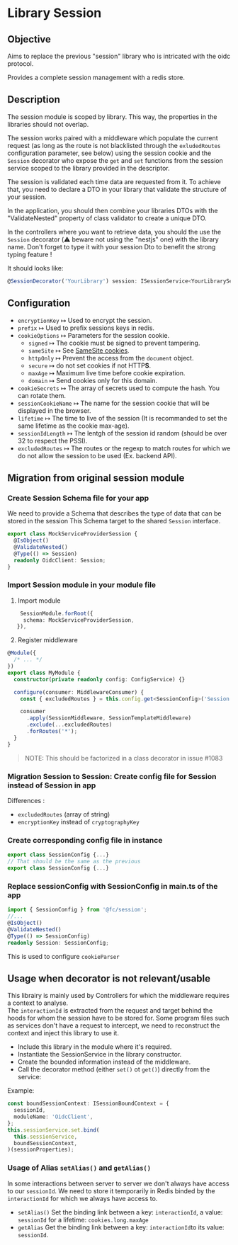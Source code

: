 # Library Session

## Objective

Aims to replace the previous "session" library who is intricated with the oidc protocol.

Provides a complete session management with a redis store.

## Description

The session module is scoped by library. This way, the properties in the libraries should not overlap.

The session works paired with a middleware which populate the current request (as long as the route is not blacklisted through the `exludedRoutes` configuration parameter, see below) using the session cookie and the `Session` decorator who expose the `get` and `set` functions from the session service scoped to the library provided in the descriptor.

The session is validated each time data are requested from it. To achieve that, you need to declare a DTO in your library that validate the structure of your session.

In the application, you should then combine your libraries DTOs with the "ValidateNested" property of class validator to create a unique DTO.

In the controllers where you want to retrieve data, you should the use the `Session` decorator (⚠️ beware not using the "nestjs" one) with the library name. Don't forget to type it with your session Dto to benefit the strong typing feature !

It should looks like:

```typescript
@SessionDecorator('YourLibrary') session: ISessionService<YourLibrarySessionDto>
```

## Configuration

- `encryptionKey` ↦ Used to encrypt the session.
- `prefix` ↦ Used to prefix sessions keys in redis.
- `cookieOptions` ↦ Parameters for the session cookie.
  - `signed` ↦ The cookie must be signed to prevent tampering.
  - `sameSite` ↦ See [SameSite cookies](https://developer.mozilla.org/en-US/docs/Web/HTTP/Headers/Set-Cookie/SameSite).
  - `httpOnly` ↦ Prevent the access from the `document` object.
  - `secure` ↦ do not set cookies if not HTTP**S**.
  - `maxAge` ↦ Maximum live time before cookie expiration.
  - `domain` ↦ Send cookies only for this domain.
- `cookieSecrets` ↦ The array of secrets used to compute the hash. You can rotate them.
- `sessionCookieName` ↦ The name for the session cookie that will be displayed in the browser.
- `lifetime` ↦ The time to live of the session (It is recommanded to set the same lifetime as the cookie max-age).
- `sessionIdLength` ↦ The lentgh of the session id random (should be over 32 to respect the PSSI).
- `excludedRoutes` ↦ The routes or the regexp to match routes for which we do not allow the session to be used (Ex. backend API).

## Migration from original session module

### Create Session Schema file for your app

We need to provide a Schema that describes the type of data that can be stored in the session
This Schema target to the shared `Session` interface.

```typescript
export class MockServiceProviderSession {
  @IsObject()
  @ValidateNested()
  @Type(() => Session)
  readonly OidcClient: Session;
}
```

### Import Session module in your module file

1. Import module

```typescript
    SessionModule.forRoot({
     schema: MockServiceProviderSession,
   }),
```

2. Register middleware

```typescript
@Module({
  /* ... */
})
export class MyModule {
  constructor(private readonly config: ConfigService) {}

  configure(consumer: MiddlewareConsumer) {
    const { excludedRoutes } = this.config.get<SessionConfig>('Session');

    consumer
      .apply(SessionMiddleware, SessionTemplateMiddleware)
      .exclude(...excludedRoutes)
      .forRoutes('*');
  }
}
```

> NOTE: This should be factorized in a class decorator in issue #1083

### Migration Session to Session: Create config file for Session instead of Session in app

Differences :

- `excludedRoutes` (array of string)
- `encryptionKey` instead of `cryptographyKey`

### Create corresponding config file in instance

```typescript
export class SessionConfig {...}
// That should be the same as the previous
export class SessionConfig {...}
```

### Replace sessionConfig with SessionConfig in main.ts of the app

```typescript
import { SessionConfig } from '@fc/session';
//...
@IsObject()
@ValidateNested()
@Type(() => SessionConfig)
readonly Session: SessionConfig;
```

This is used to configure `cookieParser`

## Usage when decorator is not relevant/usable

This librairy is mainly used by Controllers for which the middleware requires a context to analyse.  
The `interactionId` is extracted from the request and target behind the hoods for whom the session have to be stored for.
Some program files such as services don't have a request to intercept, we need to reconstruct the context and inject this library to use it.

- Include this library in the module where it's required.
- Instantiate the SessionService in the library constructor.
- Create the bounded information instead of the middleware.
- Call the decorator method (either `set()` ot `get()`) directly from the service:

Example:

```typescript
const boundSessionContext: ISessionBoundContext = {
  sessionId,
  moduleName: 'OidcClient',
};
this.sessionService.set.bind(
  this.sessionService,
  boundSessionContext,
)(sessionProperties);
```

### Usage of Alias `setAlias()` and `getAlias()`

In some interactions between server to server we don't always have access to our `sessionId`.
We need to store it temporarily in Redis binded by the `interactionId` for which we always have access to.

- `setAlias()` Set the binding link between a key: `interactionId`, a value: `sessionId` for a lifetime: `cookies.long.maxAge`
- `getAlias` Get the binding link between a key: `interactionId`to its value: `sessionId`.
